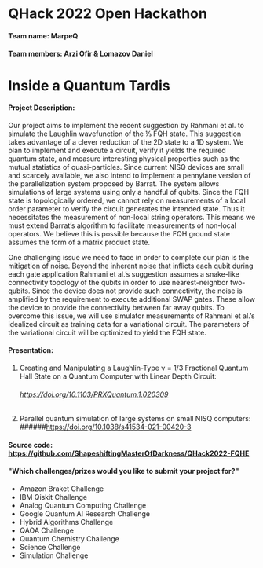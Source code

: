 # QHack 2022 Open Hackathon
#### Team name: MarpeQ
#### Team members: Arzi Ofir & Lomazov Daniel

# Inside a Quantum Tardis
#### Project Description:
Our project aims to implement the recent suggestion by Rahmani et al. to simulate the Laughlin wavefunction of the ⅓ FQH state. This suggestion takes advantage of a clever reduction of the 2D state to a 1D system. We plan to implement and execute a circuit, verify it yields the required quantum state, and measure interesting physical properties such as the mutual statistics of quasi-particles. Since current NISQ devices are small and scarcely available, we also intend to implement a pennylane version of the parallelization system proposed by Barrat. The system allows simulations of large systems using only a handful of qubits. Since the FQH state is topologically ordered, we cannot rely on measurements of a local order parameter to verify the circuit generates the intended state. Thus it necessitates the measurement of non-local string operators. This means we must extend Barrat’s algorithm to facilitate measurements of non-local operators. We believe this is possible because the FQH ground state assumes the form of a matrix product state.

One challenging issue we need to face in order to complete our plan is the mitigation of noise. Beyond the inherent noise that inflicts each qubit during each gate application Rahmani et al.’s suggestion assumes a snake-like connectivity topology of the qubits in order to use nearest-neighbor two-qubits. Since the device does not provide such connectivity, the noise is amplified by the requirement to execute additional SWAP gates. These allow the device to provide the connectivity between far away qubits. To overcome this issue, we will use simulator measurements of Rahmani et al.’s idealized circuit as training data for a variational circuit. The parameters of the variational circuit will be optimized to yield the FQH state.

#### Presentation:
1) Creating and Manipulating a Laughlin-Type ν = 1/3 Fractional Quantum Hall State on a Quantum Computer with Linear Depth Circuit: 
    ###### https://doi.org/10.1103/PRXQuantum.1.020309
2) Parallel quantum simulation of large systems on small NISQ computers: 
    ######https://doi.org/10.1038/s41534-021-00420-3

#### Source code: https://github.com/ShapeshiftingMasterOfDarkness/QHack2022-FQHE

#### "Which challenges/prizes would you like to submit your project for?"
* Amazon Braket Challenge
* IBM Qiskit Challenge
* Analog Quantum Computing Challenge
* Google Quantum AI Research Challenge
* Hybrid Algorithms Challenge
* QAOA Challenge
* Quantum Chemistry Challenge
* Science Challenge
* Simulation Challenge
